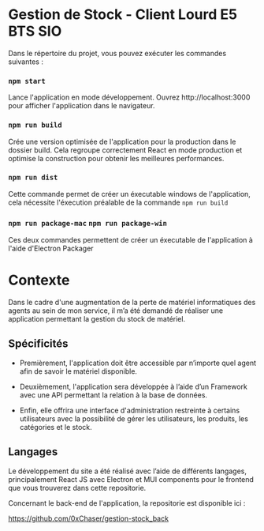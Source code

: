 # Gestion de Stock - Client Lourd E5 BTS SIO

Dans le répertoire du projet, vous pouvez exécuter les commandes suivantes :

### `npm start`

Lance l'application en mode développement.
Ouvrez http://localhost:3000 pour afficher l'application dans le navigateur.

### `npm run build`

Crée une version optimisée de l'application pour la production dans le dossier build.
Cela regroupe correctement React en mode production et optimise la construction pour obtenir les meilleures performances.

### `npm run dist`

Cette commande permet de créer un éxecutable windows de l'application, cela nécessite l'éxecution préalable de la commande `npm run build`

### `npm run package-mac` `npm run package-win`

Ces deux commandes permettent de créer un éxecutable de l'application à l'aide d'Electron Packager


# Contexte 

Dans le cadre d'une augmentation de la perte de matériel informatiques des agents au sein de mon service, il m’a été demandé de réaliser une application permettant la gestion du stock de matériel.

## Spécificités

- Premièrement, l'application doit être accessible par n’importe quel agent afin de savoir le
matériel disponible.

- Deuxièmement, l'application sera développée à l’aide d’un Framework avec une API
permettant la relation à la base de données.

- Enfin, elle offrira une interface d'administration restreinte à certains utilisateurs avec la
possibilité de gérer les utilisateurs, les produits, les catégories et le stock.

## Langages

Le développement du site a été réalisé avec l’aide de différents langages, principalement React JS
avec Electron et MUI components pour le frontend que vous trouverez dans cette repositorie.

Concernant le back-end de l'application, la repositorie est disponible ici :

https://github.com/0xChaser/gestion-stock_back
